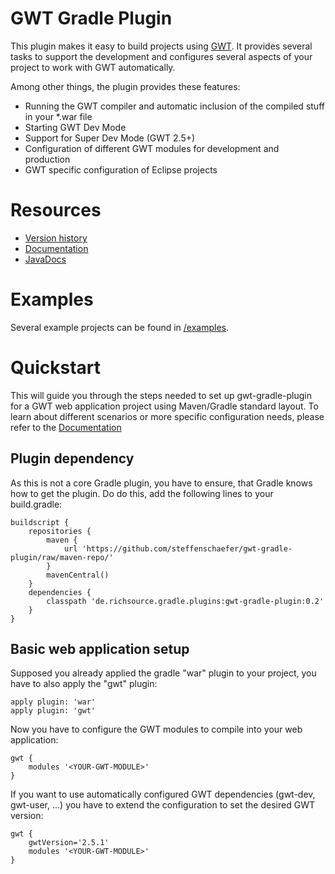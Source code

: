 # GWT Gradle Plugin

This plugin makes it easy to build projects using [GWT](http://www.gwtproject.org/). It provides several tasks to support the development and configures several aspects of your project to work with GWT automatically.

Among other things, the plugin provides these features:

* Running the GWT compiler and automatic inclusion of the compiled stuff in your *.war file
* Starting GWT Dev Mode
* Support for Super Dev Mode (GWT 2.5+)
* Configuration of different GWT modules for development and production
* GWT specific configuration of Eclipse projects

# Resources

* [Version history](http://steffenschaefer.github.io/gwt-gradle-plugin/versions.html)
* [Documentation][doc]
* [JavaDocs][javadoc]

# Examples

Several example projects can be found in [/examples](examples).

# Quickstart

This will guide you through the steps needed to set up gwt-gradle-plugin for a GWT web application project using Maven/Gradle standard layout.
To learn about different scenarios or more specific configuration needs, please refer to the [Documentation][doc]

## Plugin dependency

As this is not a core Gradle plugin, you have to ensure, that Gradle knows how to get the plugin. Do do this, add the following lines to your build.gradle:

    buildscript {
        repositories {
            maven {
                url 'https://github.com/steffenschaefer/gwt-gradle-plugin/raw/maven-repo/'
            }
            mavenCentral()
        }
        dependencies {
            classpath 'de.richsource.gradle.plugins:gwt-gradle-plugin:0.2'
        }
    }

## Basic web application setup

Supposed you already applied the gradle "war" plugin to your project, you have to also apply the "gwt" plugin:

    apply plugin: 'war'
    apply plugin: 'gwt'

Now you have to configure the GWT modules to compile into your web application:

    gwt {
        modules '<YOUR-GWT-MODULE>'
    }
    
If you want to use automatically configured GWT dependencies (gwt-dev, gwt-user, ...) you have to extend the configuration to set the desired GWT version:

    gwt {
        gwtVersion='2.5.1'
        modules '<YOUR-GWT-MODULE>'
    }

[doc]: http://steffenschaefer.github.io/gwt-gradle-plugin/doc/latest/
[javadoc]: http://steffenschaefer.github.io/gwt-gradle-plugin/doc/latest/javadoc/
